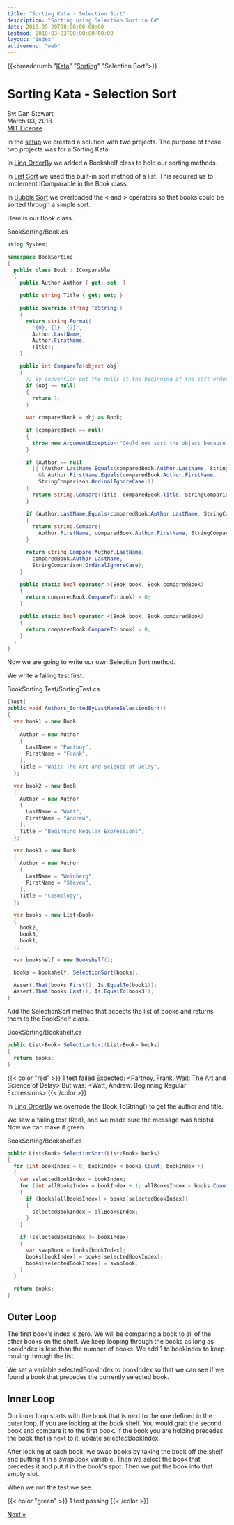 ```yaml
---
title: "Sorting Kata - Selection Sort"
description: "Sorting using Selection Sort in C#"
date: 2013-09-20T00:00:00-00:00
lastmod: 2018-03-03T00:00:00-00:00
layout: "index"
activemenu: "web"
---
```


{{<breadcrumb "[Kata](/kata/)" "[Sorting](/sortingkata/)" "Selection Sort">}}

# Sorting Kata - Selection Sort

By: Dan Stewart\
March 03, 2018\
[MIT License](https://mit-license.org)

In the [setup](/sortingkata/) we created a solution with two projects. The purpose of these two projects was for a Sorting Kata. 

In [Linq OrderBy](/sortingkata/linqorderby/) we added a Bookshelf class to hold our sorting methods. 

In [List Sort](/sortingkata/listsort/) we used the built-in sort method of a list. This required us to implement IComparable in the Book class. 

In [Bubble Sort](/sortingkata/bubblesort) we overloaded the &lt; and &gt; operators so that books could be sorted through a simple sort. 

Here is our Book class. 

BookSorting/Book.cs

```csharp
using System;

namespace BookSorting
{
  public class Book : IComparable
  {
    public Author Author { get; set; }

    public string Title { get; set; }

    public override string ToString()
    {
      return string.Format(
        "{0}, {1}. {2}",
        Author.LastName,
        Author.FirstName,
        Title);
    }

    public int CompareTo(object obj)
    {
      // By convention put the nulls at the beginning of the sort order.
      if (obj == null)
      {
        return 1;
      }

      var comparedBook = obj as Book;

      if (comparedBook == null)
      {
        throw new ArgumentException("Could not sort the object because it is not a book.");
      }

      if (Author == null
        || (Author.LastName.Equals(comparedBook.Author.LastName, StringComparison.OrdinalIgnoreCase)
          && Author.FirstName.Equals(comparedBook.Author.FirstName, 
          StringComparison.OrdinalIgnoreCase)))
      {
        return string.Compare(Title, comparedBook.Title, StringComparison.OrdinalIgnoreCase);
      }

      if (Author.LastName.Equals(comparedBook.Author.LastName, StringComparison.OrdinalIgnoreCase))
      {
        return string.Compare(
          Author.FirstName, comparedBook.Author.FirstName, StringComparison.OrdinalIgnoreCase);
      }

      return string.Compare(Author.LastName, 
        comparedBook.Author.LastName, 
        StringComparison.OrdinalIgnoreCase);
    }

    public static bool operator >(Book book, Book comparedBook)
    {
      return comparedBook.CompareTo(book) > 0;
    }

    public static bool operator <(Book book, Book comparedBook)
    {
      return comparedBook.CompareTo(book) < 0;
    }
  }
}
```

Now we are going to write our own Selection Sort method. 

We write a failing test first.

BookSorting.Test/SortingTest.cs
```csharp
[Test]
public void Authors_SortedByLastNameSelectionSort()
{
  var book1 = new Book
  {
    Author = new Author
    {
      LastName = "Partnoy",
      FirstName = "Frank",
    },
    Title = "Wait: The Art and Science of Delay",
  };

  var book2 = new Book
  {
    Author = new Author
    {
      LastName = "Watt",
      FirstName = "Andrew",
    },
    Title = "Beginning Regular Expressions",
  };

  var book3 = new Book
  {
    Author = new Author
    {
      LastName = "Weinberg",
      FirstName = "Steven",
    },
    Title = "Cosmology",
  };

  var books = new List<Book>
  {
    book2,
    book3,
    book1,
  };

  var bookshelf = new Bookshelf();

  books = bookshelf. SelectionSort(books);

  Assert.That(books.First(), Is.EqualTo(book1));
  Assert.That(books.Last(), Is.EqualTo(book3));
}
```

Add the SelectionSort method that accepts the list of books and returns them to the BookShelf class.

BookSorting/Bookshelf.cs

```csharp
public List<Book> SelectionSort(List<Book> books)
{
  return books;
}
```

{{< color "red" >}}
1 test failed Expected: &lt;Partnoy, Frank. Wait: The Art and Science of Delay&gt; But was:
&lt;Watt, Andrew. Beginning Regular Expressions&gt; 
{{< /color >}}

In [Linq OrderBy](/sortingkata/linqorderby/) we overrode the Book.ToString() to get the author and title. 

We saw a failing test (Red), and we made sure the message was helpful. Now we can make it green. 

BookSorting/Bookshelf.cs
```csharp
public List<Book> SelectionSort(List<Book> books)
{
  for (int bookIndex = 0; bookIndex < books.Count; bookIndex++)
  {
    var selectedBookIndex = bookIndex;
    for (int allBooksIndex = bookIndex + 1; allBooksIndex < books.Count; allBooksIndex++)
    {
      if (books[allBooksIndex] > books[selectedBookIndex])
      {
        selectedBookIndex = allBooksIndex;
      }
    }

    if (selectedBookIndex != bookIndex)
    {
      var swapBook = books[bookIndex];
      books[bookIndex] = books[selectedBookIndex];
      books[selectedBookIndex] = swapBook;
    }
  }

  return books;
}
```

## Outer Loop 

The first book's index is zero. We will be comparing a book to all of the other books on the shelf. We keep looping through the 
books as long as bookIndex is less than the number of books. We add 1 to bookIndex to keep moving through the list. 

We set a variable selectedBookIndex to bookIndex so that we can see if we found a book that precedes the currently selected book.

## Inner Loop 

Our inner loop starts with the book that is next to the one defined in the outer loop. If you are looking at the book shelf. You 
would grab the second book and compare it to the first book. If the book you are holding precedes the book that is next
to it, update selectedBookIndex.

After looking at each book, we swap books by taking the book off the shelf and putting it in a swapBook variable. Then we select 
the book that precedes it and put it in the book's spot. Then we put the book into that empty slot.

When we run the test we see: 

{{< color "green" >}}
1 test passing 
{{< /color >}}

[Next &raquo;](/sortingkata/mergesort)